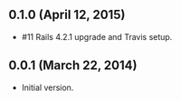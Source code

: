 ## 0.1.0 (April 12, 2015) ##

*   #11 Rails 4.2.1 upgrade and Travis setup.

## 0.0.1 (March 22, 2014) ##

*   Initial version.
